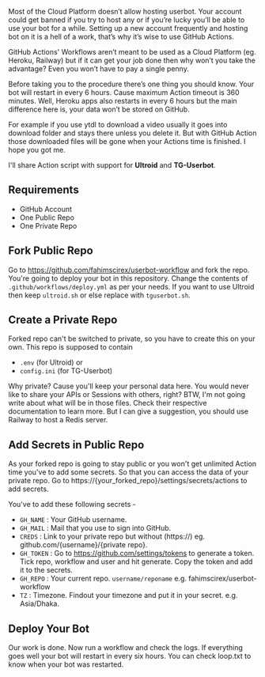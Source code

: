 Most of the Cloud Platform doesn’t allow hosting userbot. Your account could get banned if you try to host any or if you’re lucky you’ll be able to use your bot for a while. Setting up a new account frequently and hosting bot on it is a hell of a work, that’s why it’s wise to use GitHub Actions.

GitHub Actions' Workflows aren’t meant to be used as a Cloud Platform (eg. Heroku, Railway) but if it can get your job done then why won’t you take the advantage? Even you won’t have to pay a single penny.

Before taking you to the procedure there’s one thing you should know. Your bot will restart in every 6 hours. Cause maximum Action timeout is 360 minutes. Well, Heroku apps also restarts in every 6 hours but the main difference here is, your data won’t be stored on GitHub.

For example if you use ytdl to download a video usually it goes into download folder and stays there unless you delete it. But with GitHub Action those downloaded files will be gone when your Actions time is finished. I hope you got me.

I'll share Action script with support for **Ultroid** and **TG-Userbot**. 

## Requirements
- GitHub Account
- One Public Repo
- One Private Repo

## Fork Public Repo
Go to https://github.com/fahimscirex/userbot-workflow and fork the repo.
You're going to deploy your bot in this repository.
Change the contents of `.github/workflows/deploy.yml` as per your needs. If you want to use Ultroid then keep `ultroid.sh` or else replace with `tguserbot.sh`.

## Create a Private Repo
Forked repo can't be switched to private, so you have to create this on your own. This repo is supposed to contain
- `.env` (for Ultroid)
or
- `config.ini` (for TG-Userbot)

Why private? Cause you'll keep your personal data here. You would never like to share your APIs or Sessions with others, right? BTW, I'm not going write about what will be in those files. Check their respective documentation to learn more. But I can give a suggestion, you should use Railway to host a Redis server.

## Add Secrets in Public Repo
As your forked repo is going to stay public or you won't get unlimited Action time you've to add some secrets. So that you can access the data of your private repo. Go to https://{your_forked_repo}/settings/secrets/actions to add secrets.

You've to add these following secrets -

- `GH_NAME` : Your GitHub username.
- `GH_MAIL` : Mail that you use to sign into GitHub.
- `CREDS` : Link to your private repo but without (https://) eg. github.com/{username}/{private repo}.
- `GH_TOKEN` : Go to https://github.com/settings/tokens to generate a token. Tick repo, workflow and user and hit generate. Copy the token and add it to the secrets.
- `GH_REPO` : Your current repo. `username/reponame` e.g. fahimscirex/userbot-workflow
- `TZ` : Timezone. Findout your timezone and put it in your secret. e.g. Asia/Dhaka.

## Deploy Your Bot
Our work is done. Now run a workflow and check the logs. If everything goes well your bot will restart in every six hours. You can check loop.txt to know when your bot was restarted.
